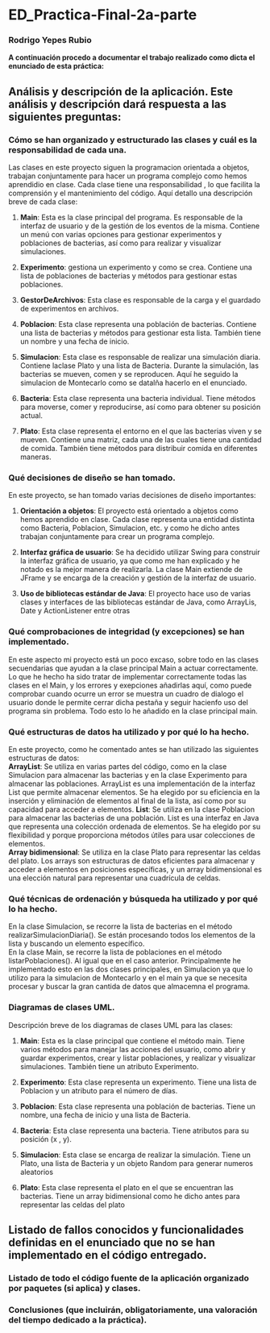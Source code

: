 # ED_Practica-Final-2a-parte

### Rodrigo Yepes Rubio
**A continuación procedo a documentar el trabajo realizado como dicta el enunciado de esta práctica:**
## Análisis y descripción de la aplicación. Este análisis y descripción dará respuesta a las siguientes preguntas:
### Cómo se han organizado y estructurado las clases y cuál es la responsabilidad de cada una.
Las clases en este proyecto siguen la programacion orientada a objetos, trabajan conjuntamente para hacer un programa complejo como hemos aprendidio en clase. Cada clase tiene una responsabilidad , lo que facilita la comprensión y el mantenimiento del código. Aquí detallo una descripción breve de cada clase:

1. **Main**: Esta es la clase principal del programa. Es responsable de la interfaz de usuario y de la gestión de los eventos de la misma. Contiene un menú con varias opciones para gestionar experimentos y poblaciones de bacterias, así como para realizar y visualizar simulaciones.

2. **Experimento**: gestiona un experimento y como se crea. Contiene una lista de poblaciones de bacterias y métodos para gestionar estas poblaciones.

3. **GestorDeArchivos**: Esta clase es responsable de la carga y el guardado de experimentos en archivos.

4. **Poblacion**: Esta clase representa una población de bacterias. Contiene una lista de bacterias y métodos para gestionar esta lista. También tiene un nombre y una fecha de inicio.

5. **Simulacion**: Esta clase es responsable de realizar una simulación diaria. Contiene laclase Plato y una lista de Bacteria. Durante la simulación, las bacterias se mueven, comen y se reproducen. Aquí he seguido la simulacion de Montecarlo como se datalña hacerlo en el enunciado.

6. **Bacteria**: Esta clase representa una bacteria individual. Tiene métodos para moverse, comer y reproducirse, así como para obtener su posición actual.

7. **Plato**: Esta clase representa el entorno en el que las bacterias viven y se mueven. Contiene una matriz, cada una de las cuales tiene una cantidad de comida. También tiene métodos para distribuir comida en diferentes maneras.
   
### Qué decisiones de diseño se han tomado.
En este proyecto, se han tomado varias decisiones de diseño importantes:
1. **Orientación a objetos**: El proyecto está orientado a objetos como hemos aprendido en clase. Cada clase representa una entidad distinta como Bacteria, Poblacion, Simulacion, etc. y como he dicho antes trabajan conjuntamente para crear un programa complejo.

2. **Interfaz gráfica de usuario**: Se ha decidido utilizar Swing para construir la interfaz gráfica de usuario, ya que como me han explicado y he notado es la mejor manera de realizarla. La clase Main extiende de JFrame y se encarga de la creación y gestión de la interfaz de usuario.

3. **Uso de bibliotecas estándar de Java**: El proyecto hace uso de varias clases y interfaces de las bibliotecas estándar de Java, como ArrayLis, Date y ActionListener entre otras

### Qué comprobaciones de integridad (y excepciones) se han implementado.
En este aspecto mi proyecto está un poco excaso, sobre todo en las clases secuendarias que ayudan a la clase principal Main a actuar correctamente. Lo que he hecho ha sido tratar de implementar correctamente todas las clases en el Main, y los errores y exepciones añadirlas aquí, como puede comprobar cuando ocurre un error se muestra un cuadro de dialogo el usuario donde le permite cerrar dicha pestaña y seguir hacienfo uso del programa sin problema. Todo esto lo he añadido en la clase principal main.

### Qué estructuras de datos ha utilizado y por qué lo ha hecho.
En este proyecto, como he comentado antes se han utilizado las siguientes estructuras de datos:  
**ArrayList**: Se utiliza en varias partes del código, como en la clase Simulacion para almacenar las bacterias y en la clase Experimento para almacenar las poblaciones. ArrayList es una implementación de la interfaz List que permite almacenar elementos. Se ha elegido por su eficiencia en la inserción y eliminación de elementos al final de la lista, así como por su capacidad para acceder a elementos.
**List**: Se utiliza en la clase Poblacion para almacenar las bacterias de una población. List es una interfaz en Java que representa una colección ordenada de elementos. Se ha elegido por su flexibilidad y porque proporciona métodos útiles para usar colecciones de elementos.  
**Array bidimensional**: Se utiliza en la clase Plato para representar las celdas del plato. Los arrays son estructuras de datos eficientes para almacenar y acceder a elementos en posiciones específicas, y un array bidimensional es una elección natural para representar una cuadrícula de celdas.  

### Qué técnicas de ordenación y búsqueda ha utilizado y por qué lo ha hecho.
En la clase Simulacion, se recorre la lista de bacterias en el método realizarSimulacionDiaria(). Se están procesando todos los elementos de la lista y buscando un elemento específico.  
En la clase Main, se recorre la lista de poblaciones en el método listarPoblaciones(). Al igual que en el caso anterior.
Principalmente he implementado esto en las dos clases principales, en Simulacion ya que lo utilizo para la simulacion de Montecarlo y en el main ya que se necesita procesar y buscar la gran cantida de datos que almacemna el programa.

### Diagramas de clases UML.
Descripción breve de los diagramas de clases UML para las clases:

1. **Main**: Esta es la clase principal que contiene el método main. Tiene varios métodos para manejar las acciones del usuario, como abrir y guardar experimentos, crear y listar poblaciones, y realizar y visualizar simulaciones. También tiene un atributo Experimento.

2. **Experimento**: Esta clase representa un experimento. Tiene una lista de Poblacion y un atributo para el número de días.

3. **Poblacion**: Esta clase representa una población de bacterias. Tiene un nombre, una fecha de inicio y una lista de Bacteria.

4. **Bacteria**: Esta clase representa una bacteria. Tiene atributos para su posición (x , y).

5. **Simulacion**: Esta clase se encarga de realizar la simulación. Tiene un Plato, una lista de Bacteria y un objeto Random para generar numeros aleatorios

6. **Plato**: Esta clase representa el plato en el que se encuentran las bacterias. Tiene un array bidimensional como he dicho antes para representar las celdas del plato

## Listado de fallos conocidos y funcionalidades definidas en el enunciado que no se han implementado en el código entregado.
### Listado de todo el código fuente de la aplicación organizado por paquetes (si aplica) y clases.

### Conclusiones (que incluirán, obligatoriamente, una valoración del tiempo dedicado a la práctica).
